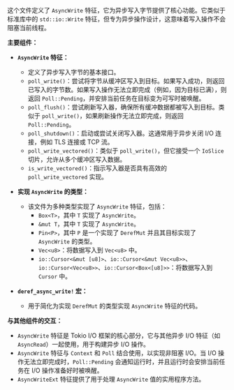 这个文件定义了 `AsyncWrite` 特征，它为异步写入字节提供了核心功能。它类似于标准库中的 `std::io::Write` 特征，但专为异步操作设计，这意味着写入操作不会阻塞当前线程。

**主要组件：**

*   **`AsyncWrite` 特征：**
    *   定义了异步写入字节的基本接口。
    *   `poll_write()`：尝试将字节从缓冲区写入到目标。如果写入成功，则返回已写入的字节数。如果写入操作无法立即完成（例如，因为目标已满），则返回 `Poll::Pending`，并安排当前任务在目标变为可写时被唤醒。
    *   `poll_flush()`：尝试刷新写入器，确保所有缓冲数据都被写入到目标。类似于 `poll_write()`，如果刷新操作无法立即完成，则返回 `Poll::Pending`。
    *   `poll_shutdown()`：启动或尝试关闭写入器。这通常用于异步关闭 I/O 连接，例如 TLS 连接或 TCP 流。
    *   `poll_write_vectored()`：类似于 `poll_write()`，但它接受一个 `IoSlice` 切片，允许从多个缓冲区写入数据。
    *   `is_write_vectored()`：指示写入器是否具有高效的 `poll_write_vectored` 实现。

*   **实现 `AsyncWrite` 的类型：**
    *   该文件为多种类型实现了 `AsyncWrite` 特征，包括：
        *   `Box<T>`，其中 `T` 实现了 `AsyncWrite`。
        *   `&mut T`，其中 `T` 实现了 `AsyncWrite`。
        *   `Pin<P>`，其中 `P` 是一个实现了 `DerefMut` 并且其目标实现了 `AsyncWrite` 的类型。
        *   `Vec<u8>`：将数据写入到 `Vec<u8>` 中。
        *   `io::Cursor<&mut [u8]>`、`io::Cursor<&mut Vec<u8>>`、`io::Cursor<Vec<u8>>`、`io::Cursor<Box<[u8]>>`：将数据写入到 `Cursor` 中。

*   **`deref_async_write!` 宏：**
    *   用于简化为实现 `DerefMut` 的类型实现 `AsyncWrite` 特征的代码。

**与其他组件的交互：**

*   `AsyncWrite` 特征是 Tokio I/O 框架的核心部分，它与其他异步 I/O 特征（如 `AsyncRead`）一起使用，用于构建异步 I/O 操作。
*   `AsyncWrite` 特征与 `Context` 和 `Poll` 结合使用，以实现非阻塞 I/O。当 I/O 操作无法立即完成时，`Poll::Pending` 会通知运行时，并且运行时会安排当前任务在 I/O 操作准备好时被唤醒。
*   `AsyncWriteExt` 特征提供了用于处理 `AsyncWrite` 值的实用程序方法。
